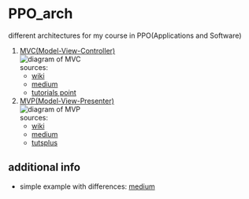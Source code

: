 # PPO_arch
different architectures for my course in PPO(Applications and Software)

1. [MVC(Model-View-Controller)][mvc_wiki]\
    ![diagram of MVC][mvc_img]\
    sources:
    * [wiki][mvc_wiki]
    * [medium][mvc_link_1]
    * [tutorials point][mvc_link_2]
2. [MVP(Model-View-Presenter)][mvp_wiki]\
    ![diagram of MVP][mvp_img]\
    sources:
    * [wiki][mvp_wiki]
    * [medium][mvp_link_1]
    * [tutsplus][mvp_link_2]

additional info
---------------
* simple example with differences: [medium][additional_info]

[mvc_wiki]: https://en.wikipedia.org/wiki/Model%E2%80%93view%E2%80%93controller
[mvc_img]: https://upload.wikimedia.org/wikipedia/commons/a/a0/MVC-Process.svg "Diagram of MVC"
[mvc_link_1]: https://medium.com/upday-devs/android-architecture-patterns-part-1-model-view-controller-3baecef5f2b6
[mvc_link_2]: https://www.tutorialspoint.com/python_design_patterns/python_design_patterns_model_view_controller.htm
[mvp_wiki]: https://en.wikipedia.org/wiki/Model%E2%80%93view%E2%80%93presenter
[mvp_img]: https://upload.wikimedia.org/wikipedia/commons/d/dc/Model_View_Presenter_GUI_Design_Pattern.png "Diagram of MVP"
[mvp_link_1]: https://medium.com/@cervonefrancesco/model-view-presenter-android-guidelines-94970b430ddf
[mvp_link_2]: https://code.tutsplus.com/tutorials/an-introduction-to-model-view-presenter-on-android--cms-26162
[additional_info]: https://medium.com/cr8resume/make-you-hand-dirty-with-mvp-model-view-presenter-eab5b5c16e42